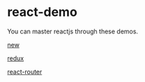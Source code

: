 # react-demo
You can master reactjs through these demos. 

[new](https://github.com/qingmingsang/react-demo/tree/master/react-es6-demo)

[redux](https://github.com/qingmingsang/react-demo/tree/master/react-redux-demo)

[react-router](https://github.com/qingmingsang/react-demo/tree/master/react-router-demo)
